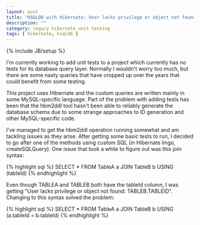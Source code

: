 ```yaml
---
layout: post
title: "HSQLDB with Hibernate: User lacks privilege or object not found"
description: ""
category: legacy hibernate unit testing
tags: [ hibernate, hsqldb ]
---
```

{% include JB/setup %}

I'm currently working to add unit tests to a project which currently has no
tests for its database query layer. Normally I wouldn't worry too much, but
there are some nasty queries that have cropped up over the years that could
benefit from some testing.

This project uses Hibernate and the custom queries are written mainly in some
MySQL-specific language. Part of the problem with adding tests has been that
the hbm2ddl tool hasn't been able to reliably generate the database schema due
to some strange approaches to ID generation and other MySQL-specific code.

I've managed to get the hbm2ddl operation running somewhat and am tackling
issues as they arise. After getting some basic tests to run, I decided to go
after one of the methods using custom SQL (in Hibernate lingo, createSQLQuery).
One issue that took a while to figure out was this join syntax:

{% highlight sql %}
SELECT * FROM TableA a
JOIN TableB b USING (tableId)
{% endhighlight %}

Even though TABLEA and TABLEB both have the tableId column, I was getting
"User lacks privilege or object not found: TABLEB.TABLEID". Changing to this
syntax solved the problem:

{% highlight sql %}
SELECT * FROM TableA a
JOIN TableB b USING (a.tableId = b.tableId)
{% endhighlight %}
